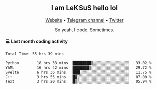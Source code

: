 <h2 align="center">I am LeKSuS hello lol</h2>
<div align="center">
  <a href="https://leksus.net">Website</a> •
  <a href="https://t.me/leksus_was_here">Telegram channel</a> •
  <a href="https://twitter.com/___LeKSuS___">Twitter</a>
</div>
<p align="center">So yeah, I code. Sometimes.</p>

#### :computer: Last month coding activity
<!--START_SECTION:waka-->

```txt
Total Time: 55 hrs 39 mins

Python        18 hrs 33 mins  ████████▒░░░░░░░░░░░░░░░░   33.02 %
YAML          16 hrs 42 mins  ███████▒░░░░░░░░░░░░░░░░░   29.72 %
Svelte        6 hrs 36 mins   ███░░░░░░░░░░░░░░░░░░░░░░   11.75 %
C++           3 hrs 55 mins   █▓░░░░░░░░░░░░░░░░░░░░░░░   07.00 %
Text          3 hrs 20 mins   █▒░░░░░░░░░░░░░░░░░░░░░░░   05.94 %
```

<!--END_SECTION:waka-->

<!-- flag{4_l0t_0f_1nter35t1ng_th1ng5_4r3_1n_publ1c_d0m41n} -->
